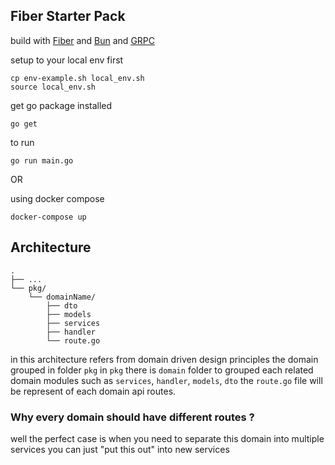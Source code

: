 ## Fiber Starter Pack

build with [Fiber](https://gofiber.io/) and [Bun](https://bun.uptrace.dev/) and [GRPC](https://grpc.io/)

setup to your local env first

```shell
cp env-example.sh local_env.sh
source local_env.sh
```

get go package installed

```shell
go get 
```

to run 

```shell
go run main.go
```

OR

using docker compose 
```shell
docker-compose up
```

## Architecture

```shell
.
├── ...
└── pkg/
    └── domainName/
        ├── dto
        ├── models
        ├── services
        ├── handler
        └── route.go
```

in this architecture refers from domain driven design principles
the domain grouped in folder `pkg` 
in `pkg` there is `domain` folder to grouped each related domain modules 
such as `services`, `handler`, `models`, `dto`
the `route.go` file will be represent of each domain api routes. 

### Why every domain should have different routes ?

well the perfect case is when you need to separate this domain into multiple services 
you can just "put this out" into new services